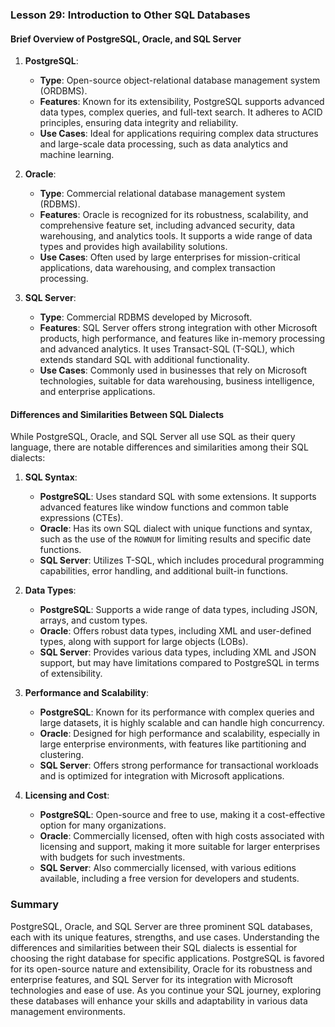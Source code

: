 ### Lesson 29: Introduction to Other SQL Databases

#### Brief Overview of PostgreSQL, Oracle, and SQL Server

1. **PostgreSQL**:
   - **Type**: Open-source object-relational database management system (ORDBMS).
   - **Features**: Known for its extensibility, PostgreSQL supports advanced data types, complex queries, and full-text search. It adheres to ACID principles, ensuring data integrity and reliability.
   - **Use Cases**: Ideal for applications requiring complex data structures and large-scale data processing, such as data analytics and machine learning.

2. **Oracle**:
   - **Type**: Commercial relational database management system (RDBMS).
   - **Features**: Oracle is recognized for its robustness, scalability, and comprehensive feature set, including advanced security, data warehousing, and analytics tools. It supports a wide range of data types and provides high availability solutions.
   - **Use Cases**: Often used by large enterprises for mission-critical applications, data warehousing, and complex transaction processing.

3. **SQL Server**:
   - **Type**: Commercial RDBMS developed by Microsoft.
   - **Features**: SQL Server offers strong integration with other Microsoft products, high performance, and features like in-memory processing and advanced analytics. It uses Transact-SQL (T-SQL), which extends standard SQL with additional functionality.
   - **Use Cases**: Commonly used in businesses that rely on Microsoft technologies, suitable for data warehousing, business intelligence, and enterprise applications.

#### Differences and Similarities Between SQL Dialects
While PostgreSQL, Oracle, and SQL Server all use SQL as their query language, there are notable differences and similarities among their SQL dialects:

1. **SQL Syntax**:
   - **PostgreSQL**: Uses standard SQL with some extensions. It supports advanced features like window functions and common table expressions (CTEs).
   - **Oracle**: Has its own SQL dialect with unique functions and syntax, such as the use of the `ROWNUM` for limiting results and specific date functions.
   - **SQL Server**: Utilizes T-SQL, which includes procedural programming capabilities, error handling, and additional built-in functions.

2. **Data Types**:
   - **PostgreSQL**: Supports a wide range of data types, including JSON, arrays, and custom types.
   - **Oracle**: Offers robust data types, including XML and user-defined types, along with support for large objects (LOBs).
   - **SQL Server**: Provides various data types, including XML and JSON support, but may have limitations compared to PostgreSQL in terms of extensibility.

3. **Performance and Scalability**:
   - **PostgreSQL**: Known for its performance with complex queries and large datasets, it is highly scalable and can handle high concurrency.
   - **Oracle**: Designed for high performance and scalability, especially in large enterprise environments, with features like partitioning and clustering.
   - **SQL Server**: Offers strong performance for transactional workloads and is optimized for integration with Microsoft applications.

4. **Licensing and Cost**:
   - **PostgreSQL**: Open-source and free to use, making it a cost-effective option for many organizations.
   - **Oracle**: Commercially licensed, often with high costs associated with licensing and support, making it more suitable for larger enterprises with budgets for such investments.
   - **SQL Server**: Also commercially licensed, with various editions available, including a free version for developers and students.

### Summary
PostgreSQL, Oracle, and SQL Server are three prominent SQL databases, each with its unique features, strengths, and use cases. Understanding the differences and similarities between their SQL dialects is essential for choosing the right database for specific applications. PostgreSQL is favored for its open-source nature and extensibility, Oracle for its robustness and enterprise features, and SQL Server for its integration with Microsoft technologies and ease of use. As you continue your SQL journey, exploring these databases will enhance your skills and adaptability in various data management environments.
